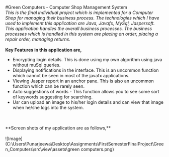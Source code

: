 #Green Computers - Computer Shop Management System
<br />
_This is the final individual project which is implemented for a Computer Shop for managing their business process.
The technologies which I have used to implement this application are Java, Javafx, MySql, Jaspersoft.
This application handles the overall business processes. The business processes which is handled in this system are placing an order, placing a repair order, managing returns._
<br />
<br />
**Key Features in this application are,**
<br />
- Encrypting login details. This is done using my own algorithm using java without muSql queries.
- Displaying notifications in the interface. This is an uncommon function which cannot be seen in most of the javafx applications.
- Viewing Jasper report in an anchor pane. This is also an uncommon function which can be rarely seen.
- Auto suggestions of words - This function allows you to see some sort of keywords suggesting for searching.
- Usr can upload an image to his/her login details and can view that image when he/she logs into the system.
<br />
<br />
 **Screen shots of my application are as follows,**
 <br />
 <br />
 ![Image](C:\Users\Punarjeewa\Desktop\Assignments\FirstSemesterFinalProject\Green_Computers\src\view\assets\green computers.png)
  
  
  
  